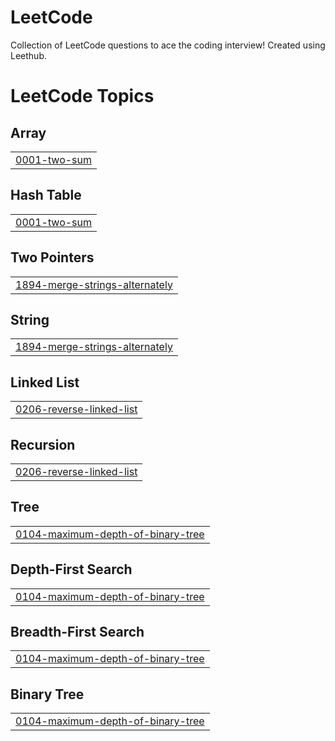 # LeetCode
Collection of LeetCode questions to ace the coding interview! Created using Leethub.

<!---LeetCode Topics Start-->
# LeetCode Topics
## Array
|  |
| ------- |
| [0001-two-sum](https://github.com/jaeyonglee3/LeetCode/tree/master/0001-two-sum) |
## Hash Table
|  |
| ------- |
| [0001-two-sum](https://github.com/jaeyonglee3/LeetCode/tree/master/0001-two-sum) |
## Two Pointers
|  |
| ------- |
| [1894-merge-strings-alternately](https://github.com/jaeyonglee3/LeetCode/tree/master/1894-merge-strings-alternately) |
## String
|  |
| ------- |
| [1894-merge-strings-alternately](https://github.com/jaeyonglee3/LeetCode/tree/master/1894-merge-strings-alternately) |
## Linked List
|  |
| ------- |
| [0206-reverse-linked-list](https://github.com/jaeyonglee3/LeetCode/tree/master/0206-reverse-linked-list) |
## Recursion
|  |
| ------- |
| [0206-reverse-linked-list](https://github.com/jaeyonglee3/LeetCode/tree/master/0206-reverse-linked-list) |
## Tree
|  |
| ------- |
| [0104-maximum-depth-of-binary-tree](https://github.com/jaeyonglee3/LeetCode/tree/master/0104-maximum-depth-of-binary-tree) |
## Depth-First Search
|  |
| ------- |
| [0104-maximum-depth-of-binary-tree](https://github.com/jaeyonglee3/LeetCode/tree/master/0104-maximum-depth-of-binary-tree) |
## Breadth-First Search
|  |
| ------- |
| [0104-maximum-depth-of-binary-tree](https://github.com/jaeyonglee3/LeetCode/tree/master/0104-maximum-depth-of-binary-tree) |
## Binary Tree
|  |
| ------- |
| [0104-maximum-depth-of-binary-tree](https://github.com/jaeyonglee3/LeetCode/tree/master/0104-maximum-depth-of-binary-tree) |
<!---LeetCode Topics End-->